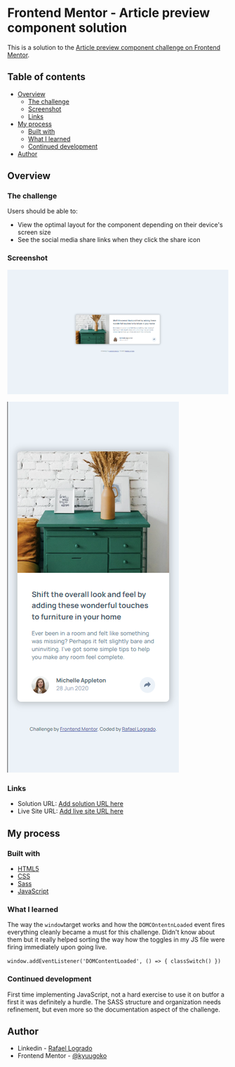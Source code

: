 # Frontend Mentor - Article preview component solution

This is a solution to the [Article preview component challenge on Frontend Mentor](https://www.frontendmentor.io/challenges/article-preview-component-dYBN_pYFT).

## Table of contents

- [Overview](#overview)
  - [The challenge](#the-challenge)
  - [Screenshot](#screenshot)
  - [Links](#links)
- [My process](#my-process)
  - [Built with](#built-with)
  - [What I learned](#what-i-learned)
  - [Continued development](#continued-development)
- [Author](#author)



## Overview

### The challenge

Users should be able to:

- View the optimal layout for the component depending on their device's screen size
- See the social media share links when they click the share icon

### Screenshot

![Desktop](./images/desktop-screen.png)

![Mobile](./images/mobile-screen.png)

### Links

- Solution URL: [Add solution URL here](https://https://github.com/kyuugoko/article-preview-component)
- Live Site URL: [Add live site URL here](https://sage-alfajores-0596e7.netlify.app)



## My process

### Built with

- [HTML5](https://img.shields.io/badge/HTML5-E34F26?style=for-the-badge&logo=html5&logoColor=white)
- [CSS](https://img.shields.io/badge/CSS3-1572B6?style=for-the-badge&logo=css3&logoColor=white)
- [Sass](https://img.shields.io/badge/Sass-CC6699?style=for-the-badge&logo=sass&logoColor=whit)
- [JavaScript](https://img.shields.io/badge/JavaScript-F7DF1E?style=for-the-badge&logo=javascript&logoColor=black)


### What I learned

The way the ```window```target works and how the ```DOMCOntentnLoaded``` event fires everything cleanly became a must for this challenge. Didn't know about them but it really helped sorting the way how the toggles in my JS file were firing immediately upon going live.

`window.addEventListener('DOMContentLoaded', () => {
    classSwitch()
})`


### Continued development

First time implementing JavaScript, not a hard exercise to use it on butfor a first it was definitely a hurdle.
The SASS structure and organization needs refinement, but even more so the documentation aspect of the challenge.



## Author

- Linkedin - [Rafael Logrado](https://www.linkedin.com/in/rafael-logrado/)
- Frontend Mentor - [@kyuugoko](https://www.frontendmentor.io/profile/kyuugoko)
